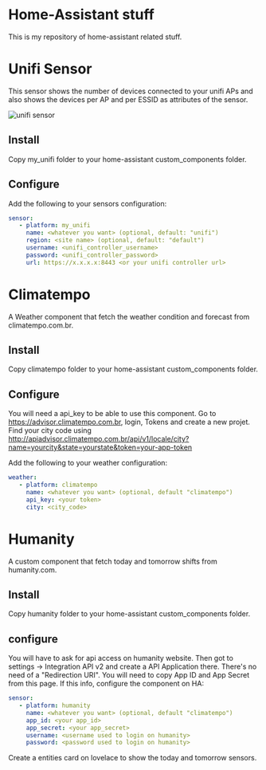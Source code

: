 # Home-Assistant stuff

This is my repository of home-assistant related stuff. 



# Unifi Sensor

This sensor
shows the number of devices connected to your unifi APs and also shows the devices per AP and per ESSID as attributes
of the sensor.

![unifi sensor](https://github.com/clyra/homeassistant/blob/master/unifi_sensor.png?raw=true)

## Install

Copy my_unifi folder to your home-assistant custom_components folder.

## Configure

Add the following to your sensors configuration:

```yaml
sensor:
   - platform: my_unifi
     name: <whatever you want> (optional, default: "unifi")
     region: <site name> (optional, default: "default")
     username: <unifi_controller_username>
     password: <unifi_controller_password>
     url: https://x.x.x.x:8443 <or your unifi controller url>
```

# Climatempo

A Weather component that fetch the weather condition and forecast from climatempo.com.br.

## Install

Copy climatempo folder to your home-assistant custom_components folder.

## Configure

You will need a api_key to be able to use this component. Go to https://advisor.climatempo.com.br, login, Tokens and create a new projet.
Find your city code using http://apiadvisor.climatempo.com.br/api/v1/locale/city?name=yourcity&state=yourstate&token=your-app-token

Add the following to your weather configuration:

```yaml
weather:
   - platform: climatempo
     name: <whatever you want> (optional, default "climatempo")
     api_key: <your token>
     city: <city_code>
```
# Humanity

A custom component that fetch today and tomorrow shifts from humanity.com.

## Install

Copy humanity folder to your home-assistant custom_components folder.

## configure

You will have to ask for api access on humanity website. Then got to settings -> Integration API v2 and create a API Application there. There's no need of a "Redirection URI". You will need to copy App ID and App Secret from this page. If this info, configure the component on HA:      

```yaml
sensor:
   - platform: humanity
     name: <whatever you want> (optional, default "climatempo")
     app_id: <your app_id>
     app_secret: <your app_secret>
     username: <username used to login on humanity>
     password: <password used to login on humanity>
```

Create a entities card on lovelace to show the today and tomorrow sensors.
